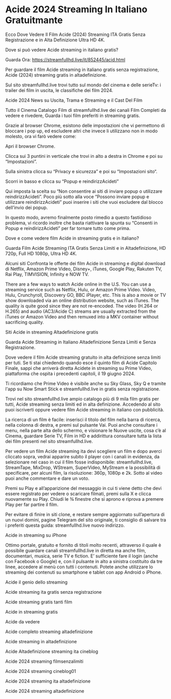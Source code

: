 # Acide 2024 Streaming In Italiano Gratuitmante

Ecco Dove Vedere Il Film Acide (2024) Streaming ITA Gratis Senza Registrazione e in Alta Definizione Ultra HD 4K.

Dove si può vedere Acide streaming in italiano gratis?

Guarda Ora: https://streamfullhd.live/it/852445/acid.html

Per guardare il film Acide streaming in italiano gratis senza registrazione, Acide (2024) streaming gratis in altadefinizione.

Sul sito streamfullhd.live trovi tutto sul mondo del cinema e delle serieTv: i trailer dei film in uscita, le classifiche dei film 2024.

Acide 2024 News su Uscita, Trama e Streaming e il Cast Del Film

Tutto il Cinema Catalogo Film di streamfullhd.live dei canali Film Completi da vedere e rivedere, Guarda i tuoi film preferiti in streaming gratis.

Grazie al browser Chrome, esistono delle impostazioni che vi permettono di bloccare i pop up, ed escludere altri che invece li utilizzano non in modo molesto, ora vi farò vedere come:

Apri il browser Chrome.

Clicca sui 3 puntini in verticale che trovi in alto a destra in Chrome e poi su “Impostazioni”.

Sulla sinistra clicca su “Privacy e sicurezza” e poi su “Impostazioni sito“.

Scorri in basso e clicca su “Popup e reindirizzAcideti”

Qui imposta la scelta su “Non consentire ai siti di inviare popup o utilizzare reindirizzAcideti”. Poco più sotto alla voce “Possono inviare popup e utilizzare reindirizzAcideti” puoi inserire i siti che vuoi escludere dal blocco dell’invio dei popup.

In questo modo, avremo finalmente posto rimedio a questo fastidioso problema, vi ricordo inoltre che basta riattivare la spunta su “Consenti in Popup e reindirizzAcideti” per far tornare tutto come prima.

Dove e come vedere film Acide in streaming gratis e in italiano?

Guarda Film Acide Streaming ITA Gratis Senza Limiti e in Altadefinizione, HD 720p, Full HD 1080p, Ultra HD 4K.

Alcuni siti Confronta le offerte dei film Acide in streaming e digital download di Netflix, Amazon Prime Video, Disney+, iTunes, Google Play, Rakuten TV, Rai Play, TIMVISION, Infinity e NOW TV.

There are a few ways to watch Acide online in the U.S. You can use a streaming service such as Netflix, Hulu, or Amazon Prime Video. Video, Hulu, Crunchyroll, Discovery GO, BBC iPlayer, etc. This is also a movie or TV show downloaded via an online distribution website, such as iTunes. The quality is quite good since they are not re-encoded. The video (H.264 or H.265) and audio (AC3/Acide C) streams are usually extracted from the iTunes or Amazon Video and then remuxed into a MKV container without sacrificing quality.

Siti Acide in streaming Altadefinizione gratis

Guarda Acide Streaming in Italiano Altadefinizione Senza Limiti e Senza Registrazione.

Dove vedere il film Acide streaming gratuito in alta definizione senza limiti per tuti. Se ti stai chiedendo quando esce il quinto film di Acide Capitolo Finale, sappi che arriverà diretta Acidete in streaming su Prime Video, piattaforma che ospita i precedenti capitoli, il 19 giugno 2024. 

Ti ricordiamo che Prime Video è visibile anche su Sky Glass, Sky Q e tramite l'app su Now Smart Stick e streamfullhd.live in gratis senza registrazione. 

Trovi nel sito streamfullhd.live ampio catalogo più di 9 mila film gratis per tutti, Acide streaming senza limiti ed in alta definizione. Accedendo al sito puoi iscriverti oppure vedere film Acide streaming in italiano con pubblicità.

La ricerca di un film è facile: inserisci il titolo del film nella barra di ricerca, nella colonna di destra, e premi sul pulsante Vai. Puoi anche consultare i menu, nella parte alta dello schermo, e visionare le Nuove uscite, cosa c’è al Cinema, guardare Serie TV, Film in HD e addirittura consultare tutta la lista dei film presenti nel sito streamfullhd.live.

Per vedere un film Acide streaming ita devi scegliere un film e dopo averci cliccato sopra, vedrai apparire subito il player con i canali in evidenza, da selezionare nel caso in cui il film fosse indisponibile: streamfullhd.live, StreamTape, MixDrop, WStream, SuperVideo, MyStream e la possibilità di specificare, per alcuni film, la risoluzione: 360p, 1080p e 2k. Sotto al video puoi anche commentare e dare un voto.

Premi su Play e all’apparizione del messaggio in cui ti viene detto che devi essere registrato per vedere o scaricare filmati, premi sulla X e clicca nuovamente su Play. Chiudi le ¾ finestre che si aprono e riprova a premere Play per far partire il film.

Per evitare di finire in siti clone, e restare sempre aggiornato sull’apertura di un nuovi domini, pagine Telegram del sito originale, ti consiglio di salvare tra i preferiti questa guida: streamfullhd.live nuovo indirizzo.

Acide in streaming su iPhone

Ottimo portale, gratuito e fornito di titoli molto recenti, attraverso il quale è possibile guardare canali streamfullhd.live in diretta ma anche film, documentari, musica, serie TV e fiction. E’ sufficiente fare il login (anche con Facebook o Google) e, con il pulsante in alto a sinistra costituito da tre linee, accedere al menù con tutti i contenuti. Potete anche utilizzare lo streaming dei contenuti su smartphone e tablet con app Android o iPhone.

Acide il genio dello streaming

Acide streaming ita gratis senza registrazione

Acide streaming gratis tanti film

Acide in streaming gratis

Acide da vedere

Acide completo streaming altadefinizione

Acide streaming in altadefinizione

Acide Altadefinizione streaming ita cineblog

Acide 2024 streaming filmsenzalimiti

Acide 2024 streaming cineblog01

Acide 2024 streaming ita altadefinizione

Acide 2024 streaming altadefinizione
